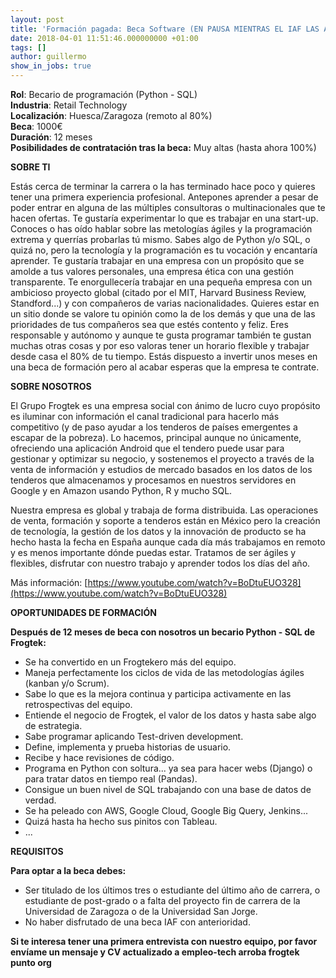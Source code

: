 ```yaml
---
layout: post
title: 'Formación pagada: Beca Software (EN PAUSA MIENTRAS EL IAF LAS ACTIVA DE NUEVO)'
date: 2018-04-01 11:51:46.000000000 +01:00
tags: []
author: guillermo
show_in_jobs: true
---
```

**Rol**: Becario de programación (Python - SQL)   
**Industria**: Retail Technology  
**Localización**: Huesca/Zaragoza (remoto al 80%)  
**Beca**: 1000€   
**Duración**: 12 meses  
**Posibilidades de contratación tras la beca:** Muy altas (hasta ahora 100%)

**SOBRE TI**

Estás cerca de terminar la carrera o la has terminado hace poco y quieres tener una primera experiencia profesional. Antepones aprender a pesar de poder entrar en alguna de las múltiples consultoras o multinacionales que te hacen ofertas. Te gustaría experimentar lo que es trabajar en una start-up. Conoces o has oído hablar sobre las metologías ágiles y la programación extrema y querrías probarlas tú mismo. Sabes algo de Python y/o SQL, o quizá no, pero la tecnología y la programación es tu vocación y encantaría aprender. Te gustaría trabajar en una empresa con un propósito que se amolde a tus valores personales, una empresa ética con una gestión transparente. Te enorgullecería trabajar en una pequeña empresa con un ambicioso proyecto global (citado por el MIT, Harvard Business Review, Standford...) y con compañeros de varias nacionalidades. Quieres estar en un sitio donde se valore tu opinión como la de los demás y que una de las prioridades de tus compañeros sea que estés contento y feliz. Eres responsable y autónomo y aunque te gusta programar también te gustan muchas otras cosas y por eso valoras tener un horario flexible y trabajar desde casa el 80% de tu tiempo. Estás dispuesto a invertir unos meses en una beca de formación pero al acabar esperas que la empresa te contrate.

**SOBRE NOSOTROS**

El Grupo Frogtek es una empresa social con ánimo de lucro cuyo propósito es iluminar con información el canal tradicional para hacerlo más competitivo (y de paso ayudar a los tenderos de países emergentes a escapar de la pobreza). Lo hacemos, principal aunque no únicamente, ofreciendo una aplicación Android que el tendero puede usar para gestionar y optimizar su negocio, y sostenemos el proyecto a través de la venta de información y estudios de mercado basados en los datos de los tenderos que almacenamos y procesamos en nuestros servidores en Google y en Amazon usando Python, R y mucho SQL.

Nuestra empresa es global y trabaja de forma distribuida. Las operaciones de venta, formación y soporte a tenderos están en México pero la creación de tecnología, la gestión de los datos y la innovación de producto se ha hecho hasta la fecha en España aunque cada día más trabajamos en remoto y es menos importante dónde puedas estar. Tratamos de ser ágiles y flexibles, disfrutar con nuestro trabajo y aprender todos los días del año.

Más información: [https://www.youtube.com/watch?v=BoDtuEUO328](https://www.youtube.com/watch?v=BoDtuEUO328)

**OPORTUNIDADES DE FORMACIÓN**

**Después de 12 meses de beca con nosotros un becario Python - SQL de Frogtek:**

- Se ha convertido en un Frogtekero más del equipo.
- Maneja perfectamente los ciclos de vida de las metodologías ágiles (kanban y/o Scrum).
- Sabe lo que es la mejora continua y participa activamente en las retrospectivas del equipo.
- Entiende el negocio de Frogtek, el valor de los datos y hasta sabe algo de estrategia.
- Sabe programar aplicando Test-driven development.
- Define, implementa y prueba historias de usuario.
- Recibe y hace revisiones de código.
- Programa en Python con soltura... ya sea para hacer webs (Django) o para tratar datos en tiempo real (Pandas).
- Consigue un buen nivel de SQL trabajando con una base de datos de verdad.
- Se ha peleado con AWS, Google Cloud, Google Big Query, Jenkins...
- Quizá hasta ha hecho sus pinitos con Tableau.
- ...

**REQUISITOS**

**Para optar a la beca debes:**

- Ser titulado de los últimos tres o estudiante del último año de carrera, o estudiante de post-grado o a falta del proyecto fin de carrera de la Universidad de Zaragoza o de la Universidad San Jorge.
- No haber disfrutado de una beca IAF con anterioridad.

**Si te interesa tener una primera entrevista con nuestro equipo, por favor envíame un mensaje y CV actualizado a empleo-tech arroba frogtek punto org**
